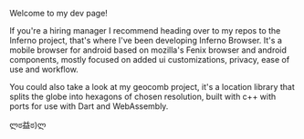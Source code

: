 Welcome to my dev page!

If you're a hiring manager I recommend heading over to my repos to the Inferno project, that's where I've been developing Inferno Browser. It's a mobile browser for android based on mozilla's Fenix browser and android components, mostly focused on added ui customizations, privacy, ease of use and workflow.

You could also take a look at my geocomb project, it's a location library that splits the globe into hexagons of chosen resolution, built with c++ with ports for use with Dart and WebAssembly.

ლಠ益ಠ)ლ
